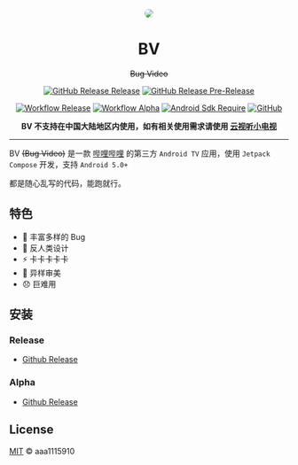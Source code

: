 <div align="center">

<img src="app/src/main/res/drawable/ic_banner.webp" style="border-radius: 24px; margin-top: 32px;"/>

# BV

~~Bug Video~~

[![GitHub Release Release](https://img.shields.io/github/v/release/aaa1115910/bv?display_name=release&label=release)](https://github.com/aaa1115910/bv/releases?q=prerelease%3Afalse)
[![GitHub Release Pre-Release](https://img.shields.io/github/v/release/aaa1115910/bv?include_prereleases&display_name=release&label=alpha)](https://github.com/aaa1115910/bv/releases?q=prerelease%3Atrue)

[![Workflow Release](https://github.com/aaa1115910/bv/actions/workflows/release.yml/badge.svg)](https://github.com/aaa1115910/bv/actions/workflows/release.yml)
[![Workflow Alpha](https://github.com/aaa1115910/bv/actions/workflows/alpha.yml/badge.svg)](https://github.com/aaa1115910/bv/actions/workflows/alpha.yml)
[![Android Sdk Require](https://img.shields.io/badge/Android-5.0%2B-informational?logo=android)](https://apilevels.com/#:~:text=Jetpack%20Compose%20requires%20a%20minSdk%20of%2021%20or%20higher)
[![GitHub](https://img.shields.io/github/license/aaa1115910/bv)](https://github.com/aaa1115910/bv)

**BV 不支持在中国大陆地区内使用，如有相关使用需求请使用 [云视听小电视](https://app.bilibili.com)**

</div>

---
BV ~~(Bug Video)~~ 是一款 [哔哩哔哩](https://www.bilibili.com) 的第三方 `Android TV`
应用，使用 `Jetpack Compose` 开发，支持 `Android 5.0+`

都是随心乱写的代码，能跑就行。

## 特色

- :bug: 丰富多样的 Bug
- :children_crossing: 反人类设计
- :zap: 卡卡卡卡卡
- :art: 异样审美
- :disappointed: 巨难用

## 安装

### Release

- [Github Release](https://github.com/aaa1115910/bv/releases?q=prerelease%3Afalse)

### Alpha

- [Github Release](https://github.com/aaa1115910/bv/releases?q=prerelease%3Atrue)

## License

[MIT](LICENSE) © aaa1115910